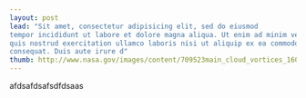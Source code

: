 ```yaml
---
layout: post
lead: "Sit amet, consectetur adipisicing elit, sed do eiusmod
tempor incididunt ut labore et dolore magna aliqua. Ut enim ad minim veniam,
quis nostrud exercitation ullamco laboris nisi ut aliquip ex ea commodo
consequat. Duis aute irure d"
thumb: http://www.nasa.gov/images/content/709523main_cloud_vortices_1600_946-710.jpg
---
```


afdsafdsafsdfdsaas